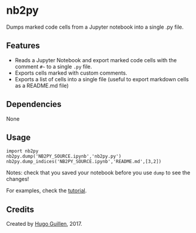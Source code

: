 # nb2py
Dumps marked code cells from a Jupyter notebook into a single .py file.


## Features
- Reads a Jupyter Notebook and export marked code cells with the comment `#~` to a single `.py` file.
- Exports cells marked with custom comments.
- Exports a list of cells into a single file (useful to export markdown cells as a README.md file)

## Dependencies
None

## Usage
```
import nb2py
nb2py.dump('NB2PY_SOURCE.ipynb','nb2py.py')
nb2py.dump_indices('NB2PY_SOURCE.ipynb','README.md',[3,2])
```

Notes: check that you saved your notebook before you use `dump` to see the changes!

For examples, check the [tutorial](tutorial.ipynb).

## Credits
Created by [Hugo Guillen](https://github.com/HugoGuillen), 2017.

